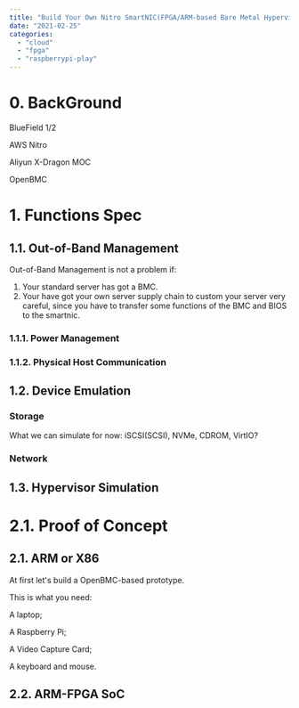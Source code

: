 ```yaml
---
title: "Build Your Own Nitro SmartNIC(FPGA/ARM-based Bare Metal Hypervisor)"
date: "2021-02-25"
categories: 
  - "cloud"
  - "fpga"
  - "raspberrypi-play"
---
```


# 0\. BackGround

BlueField 1/2

AWS Nitro

Aliyun X-Dragon MOC

OpenBMC

# 1\. Functions Spec

## 1.1. Out-of-Band Management

Out-of-Band Management is not a problem if:

1. Your standard server has got a BMC.
2. Your have got your own server supply chain to custom your server very careful, since you have to transfer some functions of the BMC and BIOS to the smartnic.

### 1.1.1. Power Management

### 1.1.2. Physical Host Communication

## 1.2. Device Emulation

### Storage

What we can simulate for now: iSCSI(SCSI), NVMe, CDROM, VirtIO?

### Network

## 1.3. Hypervisor Simulation

# 2.1. Proof of Concept

## 2.1. ARM or X86

At first let's build a OpenBMC-based prototype.

This is what you need:

A laptop;

A Raspberry Pi;

A Video Capture Card;

A keyboard and mouse.

## 2.2. ARM-FPGA SoC

